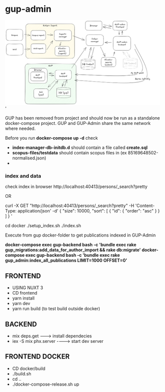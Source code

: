 # gup-admin

![Alt text](./GUP-admin-setup4.png "GUP-ADMIN")
'

GUP has been removed from project and should now be run as a standalone docker-compose project. GUP and GUP-Admin share the same network where needed.

Before you run **docker-compose up -d** check

- **index-manager-db-initdb.d** should contain a file called **create.sql**
- **scopus-files/testdata** should contain scopus files in (ex 85169648502-normalised.json)
-

### index and data

check index in browser
http://localhost:40413/persons/\_search?pretty

OR

curl -X GET "http://localhost:40413/persons/\_search?pretty" -H 'Content-Type: application/json' -d'
{
"size": 10000,
"sort": [
{
"id": {
"order": "asc"
}
}
]
}
'

cd docker
./setup_index.sh
./index.sh

Execute from gup docker-folder to get publications indexed in GUP-Admin

**docker-compose exec gup-backend bash -c 'bundle exec rake gup_migrations:add_data_for_author_import && rake db:migrate'
docker-compose exec gup-backend bash -c 'bundle exec rake gup_admin:index_all_publications LIMIT=1000 OFFSET=0'**

## FRONTEND

- USING NUXT 3
- CD frontend
- yarn install
- yarn dev
- yarn run build (to test build outside docker)

## BACKEND

- mix deps.get ---> install dependecies
- iex -S mix phx.server ----> start dev server

## FRONTEND DOCKER

- CD docker/build
- ./build.sh
- cd ..
- ./docker-compose-release.sh up
